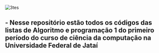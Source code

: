 
![3tes](https://github.com/LucasFreitas1307/AP1-projects-/assets/167094976/8d020b89-cf9a-4b4e-bb55-91ae94189f67)



## - Nesse repositório estão todos os códigos das listas de Algoritmo e programação 1 do primeiro período do curso de ciência da computação na Universidade Federal de Jataí

  

